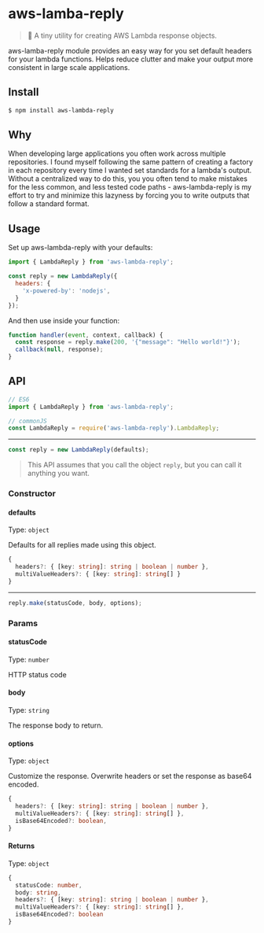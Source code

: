 # aws-lamba-reply

>💬 A tiny utility for creating AWS Lambda response objects.

aws-lamba-reply module provides an easy way for you set default headers for your lambda functions. Helps reduce clutter 
and make your output more consistent in large scale applications.

## Install

```bash
$ npm install aws-lambda-reply
```

## Why

When developing large applications you often work across multiple repositories. I found myself following the same
pattern of creating a factory in each repository every time I wanted set standards for a lambda's output. Without a
centralized way to do this, you you often tend to make mistakes for the less common, and less tested code paths -
aws-lambda-reply is my effort to try and minimize this lazyness by forcing you to write outputs that follow a standard
format.

## Usage

Set up aws-lambda-reply with your defaults:

```javascript
import { LambdaReply } from 'aws-lambda-reply';

const reply = new LambdaReply({
  headers: {
    'x-powered-by': 'nodejs',
  }
});
```

And then use inside your function:

```javascript
function handler(event, context, callback) {
  const response = reply.make(200, '{"message": "Hello world!"}');
  callback(null, response);
}
```

## API

```js
// ES6
import { LambdaReply } from 'aws-lambda-reply';

// commonJS
const LambdaReply = require('aws-lambda-reply').LambdaReply;
```

---

```javascript
const reply = new LambdaReply(defaults);
```

>This API assumes that you call the object `reply`, but you can call it anything you want.

### Constructor

#### defaults

Type: `object`

Defaults for all replies made using this object.

```typescript
{
  headers?: { [key: string]: string | boolean | number },
  multiValueHeaders?: { [key: string]: string[] }
}
```

---

```js
reply.make(statusCode, body, options);
```

### Params

#### statusCode

Type: `number`

HTTP status code

#### body

Type: `string`

The response body to return.

#### options

Type: `object`

Customize the response. Overwrite headers or set the response as base64 encoded.

```typescript
{
  headers?: { [key: string]: string | boolean | number },
  multiValueHeaders?: { [key: string]: string[] },
  isBase64Encoded?: boolean,
}
```

#### Returns

Type: `object`

```typescript
{
  statusCode: number,
  body: string,
  headers?: { [key: string]: string | boolean | number },
  multiValueHeaders?: { [key: string]: string[] },
  isBase64Encoded?: boolean
}
```

